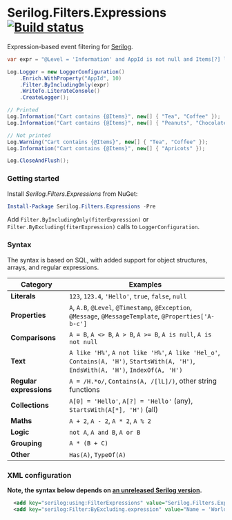 # Serilog.Filters.Expressions [![Build status](https://ci.appveyor.com/api/projects/status/wnh0ig2udlld9oe4?svg=true)](https://ci.appveyor.com/project/serilog/serilog-filters-expressions)

Expression-based event filtering for [Serilog](https://serilog.net).

```csharp
var expr = "@Level = 'Information' and AppId is not null and Items[?] like 'C%'";

Log.Logger = new LoggerConfiguration()
    .Enrich.WithProperty("AppId", 10)
    .Filter.ByIncludingOnly(expr)
    .WriteTo.LiterateConsole()
    .CreateLogger();

// Printed
Log.Information("Cart contains {@Items}", new[] { "Tea", "Coffee" });
Log.Information("Cart contains {@Items}", new[] { "Peanuts", "Chocolate" });

// Not printed
Log.Warning("Cart contains {@Items}", new[] { "Tea", "Coffee" });
Log.Information("Cart contains {@Items}", new[] { "Apricots" });

Log.CloseAndFlush();
```

### Getting started

Install _Serilog.Filters.Expressions_ from NuGet:

```powershell
Install-Package Serilog.Filters.Expressions -Pre
```

Add `Filter.ByIncludingOnly(fiterExpression)` or `Filter.ByExcluding(fiterExpression)` calls to `LoggerConfiguration`.

### Syntax

The syntax is based on SQL, with added support for object structures, arrays, and regular expressions.

| Category | Examples |
| --- | --- |
| **Literals** | `123`, `123.4`, `'Hello'`, `true`, `false`, `null` |
| **Properties** | `A`, `A.B`, `@Level`, `@Timestamp`, `@Exception`, `@Message`, `@MessageTemplate`, `@Properties['A-b-c']` |
| **Comparisons** | `A = B`, `A <> B`, `A > B`, `A >= B`, `A is null`, `A is not null` |
| **Text** | `A like 'H%'`, `A not like 'H%'`, `A like 'Hel_o'`, `Contains(A, 'H')`, `StartsWith(A, 'H')`, `EndsWith(A, 'H')`, `IndexOf(A, 'H')` |
| **Regular expressions** | `A = /H.*o/`, `Contains(A, /[lL]/)`, other string functions |
| **Collections** | `A[0] = 'Hello'`, `A[?] = 'Hello'` (any), `StartsWith(A[*], 'H')` (all) |
| **Maths** | `A + 2`, `A - 2`, `A * 2`, `A % 2` |
| **Logic** | `not A`, `A and B`, `A or B` |
| **Grouping** | `A * (B + C)` |
| **Other** | `Has(A)`, `TypeOf(A)` |

### XML configuration

**Note, the syntax below depends on [an unreleased Serilog version](https://github.com/serilog/serilog/pull/925).**

```xml
  <add key="serilog:using:FilterExpressions" value="Serilog.Filters.Expressions" />
  <add key="serilog:Filter:ByExcluding.expression" value="Name = 'World'" />
```


